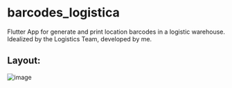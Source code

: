 # barcodes_logistica

Flutter App for generate and print location barcodes in a logistic warehouse.  
Idealized by the Logistics Team, developed by me.

## Layout:
![image](https://user-images.githubusercontent.com/86815680/226524571-d4616a22-4874-4553-af00-1e463f84bca8.png)
